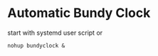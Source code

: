 Automatic Bundy Clock
=====================

start with systemd user script 
or


    nohup bundyclock &

